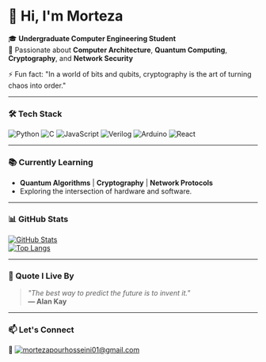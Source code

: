 
<!--
**mortezapourhoseini/mortezapourhoseini** is a ✨ _special_ ✨ repository because its `README.md` (this file) appears on your GitHub profile.

Here are some ideas to get you started:

- 🔭 I’m currently working on ...
- 🌱 I’m currently learning ...
- 👯 I’m looking to collaborate on ...
- 🤔 I’m looking for help with ...
- 💬 Ask me about ...
- 📫 How to reach me: ...
- 😄 Pronouns: ...
- ⚡ Fun fact: ...
-->
# 👋 Hi, I'm Morteza

🎓 **Undergraduate Computer Engineering Student**  
🌱 Passionate about **Computer Architecture**, **Quantum Computing**, **Cryptography**, and **Network Security**

⚡ Fun fact: "In a world of bits and qubits, cryptography is the art of turning chaos into order."

---

### 🛠️ Tech Stack

![Python](https://img.shields.io/badge/-Python-3776AB?logo=python&logoColor=white)
![C](https://img.shields.io/badge/-C-A8B9CC?logo=c&logoColor=black)
![JavaScript](https://img.shields.io/badge/-JavaScript-F7DF1E?logo=javascript&logoColor=black)
![Verilog](https://img.shields.io/badge/-Verilog-FF0000?logo=verilog&logoColor=white)
![Arduino](https://img.shields.io/badge/-Arduino-00979D?logo=arduino&logoColor=white)
![React](https://img.shields.io/badge/-React-61DAFB?logo=react&logoColor=black)

---

### 📚 Currently Learning
- **Quantum Algorithms** | **Cryptography** | **Network Protocols**  
- Exploring the intersection of hardware and software.

---

### 📊 GitHub Stats

[![GitHub Stats](https://github-readme-stats.vercel.app/api?username=mortezapourhoseini&show_icons=true&theme=minimal)](https://github.com/mortezapourhoseini)  
[![Top Langs](https://github-readme-stats.vercel.app/api/top-langs/?username=mortezapourhoseini&layout=compact&theme=minimal)](https://github.com/mortezapourhoseini)

---

### 💬 Quote I Live By  
> *"The best way to predict the future is to invent it."*  
> **— Alan Kay** 

---

### 📫 Let's Connect  
🔗 [![mortezapourhosseini01@gmail.com](https://img.shields.io/badge/Email-D14836?logo=gmail&logoColor=white)](mailto:your.email@example.com)  
